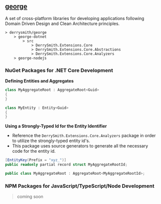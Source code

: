 ## [george][1]

A set of cross-platform libraries for developing applications following Domain Driven Design and Clean Architecture principles.

```
> derrysmith/george
	> george-dotnet
		> src
			> DerrySmith.Extensions.Core
			> DerrySmith.Extensions.Core.Abstractions
			> DerrySmith.Extensions.Core.Analyzers
	> george-nodejs
```

### NuGet Packages for .NET Core Development

**Defining Entities and Aggregates**

```csharp
class MyAggregateRoot : AggregateRoot<Guid>
{
}

class MyEntity : Entity<Guid>
{
}
```

**Using a Strongly-Typed Id for the Entity Identifier**

- Reference the `DerrySmith.Extensions.Core.Analyzers` package in order to utilize the strongly-typed entity id's.
- This package uses source generators to generate all the necessary code for the entity id.

```csharp
[EntityKey(Prefix = "xyz_")]
public readonly partial record struct MyAggregateRootId;

public class MyAggregateRoot : AggregateRoot<MyAggregateRootId>;
```

### NPM Packages for JavaScript/TypeScript/Node Development
> coming soon

[1]: https://en.wikipedia.org/wiki/George_Clinton_(funk_musician) "George Clinton"
